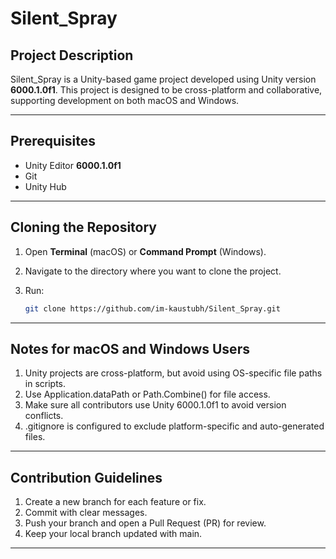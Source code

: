 # Silent_Spray

##  Project Description
Silent_Spray is a Unity-based game project developed using Unity version **6000.1.0f1**. This project is designed to be cross-platform and collaborative, supporting development on both macOS and Windows.

---

##  Prerequisites
- Unity Editor **6000.1.0f1**
- Git
- Unity Hub 

---

##  Cloning the Repository

1. Open **Terminal** (macOS) or **Command Prompt** (Windows).
2. Navigate to the directory where you want to clone the project.
3. Run:

   ```bash
   git clone https://github.com/im-kaustubh/Silent_Spray.git
   ```
---
## Notes for macOS and Windows Users
1. Unity projects are cross-platform, but avoid using OS-specific file paths in scripts.
2. Use Application.dataPath or Path.Combine() for file access.
3. Make sure all contributors use Unity 6000.1.0f1 to avoid version conflicts.
4. .gitignore is configured to exclude platform-specific and auto-generated files.

---
## Contribution Guidelines
1. Create a new branch for each feature or fix.
2. Commit with clear messages.
3. Push your branch and open a Pull Request (PR) for review.
4. Keep your local branch updated with main.

---
